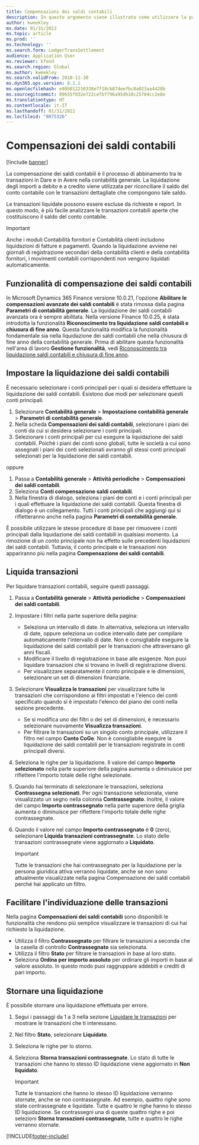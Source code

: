 ```yaml
---
title: Compensazioni dei saldi contabili
description: In questo argomento viene illustrato come utilizzare la pagina delle compensazioni dei saldi contabili per liquidare le transazioni contabili e stornare le liquidazioni.
author: kweekley
ms.date: 01/31/2022
ms.topic: article
ms.prod: ''
ms.technology: ''
ms.search.form: LedgerTransSettlement
audience: Application User
ms.reviewer: kfend
ms.search.region: Global
ms.author: kweekley
ms.search.validFrom: 2018-11-30
ms.dyn365.ops.version: 8.1.1
ms.openlocfilehash: e98b012210338e7f18cb874eefbc8a023aa4428b
ms.sourcegitcommit: 89655f832e722cefbf796a95db10c25784cc2e8e
ms.translationtype: HT
ms.contentlocale: it-IT
ms.lasthandoff: 01/31/2022
ms.locfileid: "8075326"
---
```

# <a name="ledger-settlements"></a>Compensazioni dei saldi contabili

[!include [banner](../includes/banner.md)]

La compensazione dei saldi contabili è il processo di abbinamento tra le transazioni in Dare e in Avere nella contabilità generale. La liquidazione degli importi a debito e a credito viene utilizzata per riconciliare il saldo del conto contabile con le transazioni dettagliate che compongono tale saldo.

Le transazioni liquidate possono essere escluse da richieste e report. In questo modo, è più facile analizzare le transazioni contabili aperte che costituiscono il saldo del conto contabile.

> [!IMPORTANT] 
> Anche i moduli Contabilità fornitori e Contabilità clienti includono liquidazioni di fatture e pagamenti. Quando la liquidazione avviene nei giornali di registrazione secondari della contabilità clienti e della contabilità fornitori, i movimenti contabili corrispondenti non vengono liquidati automaticamente.

## <a name="ledger-settlement-features"></a>Funzionalità di compensazione dei saldi contabili
In Microsoft Dynamics 365 Finance versione 10.0.21, l'opzione **Abilitare le compensazioni avanzate dei saldi contabili** è stata rimossa dalla pagina **Parametri di contabilità generale**. La liquidazione dei saldi contabili avanzata ora è sempre abilitata.
Nella versione Finance 10.0.25, è stata introdotta la funzionalità **Riconoscimento tra liquidazione saldi contabili e chiusura di fine anno**. Questa funzionalità modifica la funzionalità fondamentale sia nella liquidazione dei saldi contabili che nella chiusura di fine anno della contabilità generale. Prima di abilitare questa funzionalità nell'area di lavoro **Gestione funzionalità**, vedi [Riconoscimento tra liquidazione saldi contabili e chiusura di fine anno](awareness-between-ledger-settlement-year-end-close.md).

## <a name="set-up-ledger-settlement"></a>Impostare la liquidazione dei saldi contabili
È necessario selezionare i conti principali per i quali si desidera effettuare la liquidazione dei saldi contabili. Esistono due modi per selezionare questi conti principali.

1. Selezionare **Contabilità generale** > **Impostazione contabilità generale** > **Parametri di contabilità generale**.
2. Nella scheda **Compensazioni dei saldi contabili**, selezionare i piani dei conti da cui si desidera selezionare i conti principali.
3. Selezionare i conti principali per cui eseguire la liquidazione dei saldi contabili. Poiché i piani dei conti sono globali, tutte le società a cui sono assegnati i piani dei conti selezionati avranno gli stessi conti principali selezionati per la liquidazione dei saldi contabili.

  oppure

1. Passa a **Contabilità generale** > **Attività periodiche** > **Compensazioni dei saldi contabili**.
2. Seleziona **Conti compensazione saldi contabili**.
3. Nella finestra di dialogo, seleziona i piani dei conti e i conti principali per i quali effettuare la liquidazione dei saldi contabili. Questa finestra di dialogo è un collegamento. Tutti i conti principali che aggiungi qui si rifletteranno anche nella pagina **Parametri di contabilità generale**.

È possibile utilizzare le stesse procedure di base per rimuovere i conti principali dalla liquidazione dei saldi contabili in qualsiasi momento. La rimozione di un conto principale non ha effetto sulle precedenti liquidazioni dei saldi contabili. Tuttavia, il conto principale e le transazioni non appariranno più nella pagina **Compensazione dei saldi contabili**.

## <a name="settle-transactions"></a><a name="settle-transactions"></a>Liquida transazioni
Per liquidare transazioni contabili, seguire questi passaggi.

1. Passa a **Contabilità generale** > **Attività periodiche** > **Compensazioni dei saldi contabili**.
2. Impostare i filtri nella parte superiore della pagina:

    - Seleziona un intervallo di date. In alternativa, seleziona un intervallo di date, oppure seleziona un codice intervallo date per compilare automaticamente l'intervallo di date. Non è consigliabile eseguire la liquidazione dei saldi contabili per le transazioni che attraversano gli anni fiscali.
    - Modificare il livello di registrazione in base alle esigenze. Non puoi liquidare transazioni che si trovano in livelli di registrazione diversi.
    - Per visualizzare separatamente il conto principale e le dimensioni, selezionare un set di dimensioni finanziarie.

3. Selezionare **Visualizza le transazioni** per visualizzare tutte le transazioni che corrispondono ai filtri impostati e l'elenco dei conti specificato quando si è impostato l'elenco del piano dei conti nella sezione precedente.

    - Se si modifica uno dei filtri o dei set di dimensioni, è necessario selezionare nuovamente **Visualizza transazioni**.
    - Per filtrare le transazioni su un singolo conto principale, utilizzare il filtro nel campo **Conto CoGe**. Non è consigliabile eseguire la liquidazione dei saldi contabili per le transazioni registrate in conti principali diversi.

4. Seleziona le righe per la liquidazione. Il valore del campo **Importo selezionato** nella parte superiore della pagina aumenta o diminuisce per riflettere l'importo totale delle righe selezionate.
5. Quando hai terminato di selezionare le transazioni, seleziona **Contrassegna selezionati**. Per ogni transazione selezionata, viene visualizzato un segno nella colonna **Contrassegnato**. Inoltre, il valore del campo **Importo contrassegnato** nella parte superiore della griglia aumenta o diminuisce per riflettere l'importo totale delle righe contrassegnate.
6. Quando il valore nel campo **Importo contrassegnato** è **0** (zero), selezionare **Liquida transazioni contrassegnate**. Lo stato delle transazioni contrassegnate viene aggiornato a **Liquidato**.

    > [!IMPORTANT]
    > Tutte le transazioni che hai contrassegnato per la liquidazione per la persona giuridica attiva verranno liquidate, anche se non sono attualmente visualizzate nella pagina Compensazione dei saldi contabili perché hai applicato un filtro.

## <a name="make-transactions-easier-to-find"></a>Facilitare l'individuazione delle transazioni
Nella pagina **Compensazioni dei saldi contabili** sono disponibili le funzionalità che rendono più semplice visualizzare le transazioni di cui hai richiesto la liquidazione.

- Utilizza il filtro **Contrassegnato** per filtrare le transazioni a seconda che la casella di controllo **Contrassegnato** sia selezionata.
- Utilizza il filtro **Stato** per filtrare le transazioni in base al loro stato.
- Seleziona **Ordina per importo assoluto** per ordinare gli importi in base al valore assoluto. In questo modo puoi raggruppare addebiti e crediti di pari importo.

## <a name="reverse-a-settlement"></a>Stornare una liquidazione
È possibile stornare una liquidazione effettuata per errore.

1. Segui i passaggi da 1 a 3 nella sezione [Liquidare le transazioni](#settle-transactions) per mostrare le transazioni che ti interessano.
2. Nel filtro **Stato**, selezionare **Liquidato**.
3. Seleziona le righe per lo storno.
4. Seleziona **Storna transazioni contrassegnate**. Lo stato di tutte le transazioni che hanno lo stesso ID liquidazione viene aggiornato in **Non liquidato**.

    > [!IMPORTANT]
    > Tutte le transazioni che hanno lo stesso ID liquidazione verranno stornate, anche se non contrassegnate. Ad esempio, quattro righe sono state contrassegnate e liquidate. Tutte e quattro le righe hanno lo stesso ID liquidazione. Se contrassegni una di queste quattro righe e poi selezioni **Storna transazioni contrassegnate**, tutte e quattro le righe verranno stornate.





[!INCLUDE[footer-include](../../includes/footer-banner.md)]

